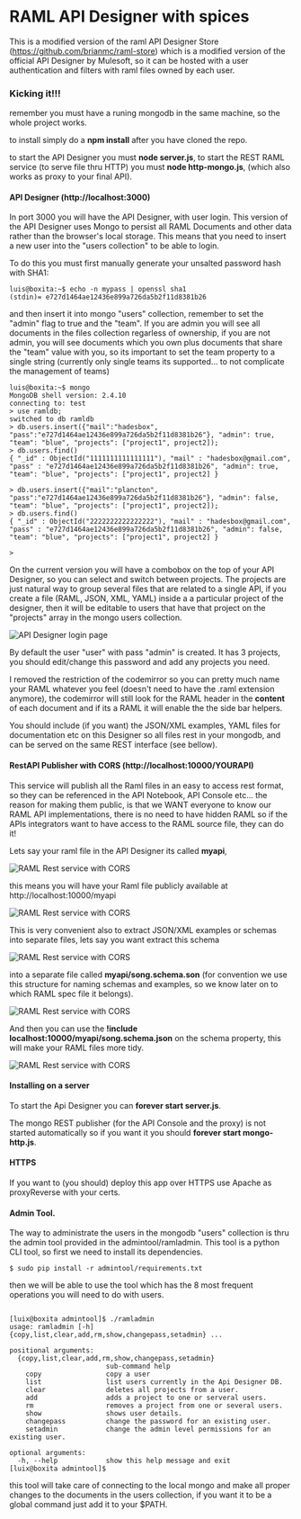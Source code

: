 # RAML API Designer with spices

This is a modified version of the raml API Designer Store (https://github.com/brianmc/raml-store) which is a modified version of the official API Designer by Mulesoft, so it can be hosted with a user authentication and filters with raml files owned by each user.


### Kicking it!!!

remember you must have a runing mongodb in the same machine, so the whole project works.

to install simply do a __npm install__ after you have cloned the repo.

to start the API Designer you must __node server.js__,
to start the REST RAML service (to serve file thru HTTP) you must __node http-mongo.js__, (which also works as proxy to your final API).


#### API Designer (http://localhost:3000)

In port 3000 you will have the API Designer, with user login. This version of the API Designer uses Mongo to persist all RAML Documents and other data rather than the browser's local storage. This means that you need to insert a new user into the "users collection" to be able to login.

To do this you must first manually generate your unsalted password hash with SHA1:
```
luis@boxita:~$ echo -n mypass | openssl sha1
(stdin)= e727d1464ae12436e899a726da5b2f11d8381b26
```

and then insert it into mongo "users" collection, remember to set the "admin" flag to true and the "team". If you are admin you will see all documents in the files collection regarless of ownership, if you are not admin, you will see documents which you own plus documents that share the "team" value with you, so its important to set the team property to a single string (currently only single teams its supported... to not complicate the management of teams)

```
luis@boxita:~$ mongo
MongoDB shell version: 2.4.10
connecting to: test
> use ramldb;
switched to db ramldb
> db.users.insert({"mail":"hadesbox", "pass":"e727d1464ae12436e899a726da5b2f11d8381b26"}, "admin": true, "team": "blue", "projects": ["project1", project2]);
> db.users.find()
{ "_id" : ObjectId("1111111111111111"), "mail" : "hadesbox@gmail.com", "pass" : "e727d1464ae12436e899a726da5b2f11d8381b26", "admin": true, "team": "blue", "projects": ["project1", project2] }

> db.users.insert({"mail":"plancton", "pass":"e727d1464ae12436e899a726da5b2f11d8381b26"}, "admin": false, "team": "blue", "projects": ["project1", project2]);
> db.users.find()
{ "_id" : ObjectId("2222222222222222"), "mail" : "hadesbox@gmail.com", "pass" : "e727d1464ae12436e899a726da5b2f11d8381b26", "admin": false, "team": "blue", "projects": ["project1", project2] }

> 
```

On the current version you will  have a combobox on the top of your API Designer, so you can select and switch between projects. The projects are just natural way to group several files that are related to a single API, if you create a file (RAML, JSON, XML, YAML) inside a a particular project of the designer, then it will be editable to users that have that project on the "projects" array in the mongo users collection.

![API Designer login page](http://i.imgur.com/HQwtye2.png)

By default the user "user" with pass "admin" is created. It has 3 projects, you should edit/change this password and add any projects you need.

I removed the restriction of the codemirror so you can pretty much name your RAML whatever you feel (doesn't need to have the .raml extension anymore), the codemirror will still look for the RAML header in the __content__ of each document and if its a RAML it will enable the the side bar helpers.

You should include (if you want) the JSON/XML examples, YAML files for documentation etc on this Designer so all files rest in your mongodb, and can be served on the same REST interface (see bellow).


#### RestAPI Publisher with CORS (http://localhost:10000/YOURAPI)

This service will publish all the Raml files in an easy to access rest format, so they can be referenced in the API Notebook, API Console etc... the reason for making them public, is that we WANT everyone to know our RAML API implementations, there is no need to have hidden RAML so if the APIs integrators want to have access to the RAML source file, they can do it!

Lets say your raml file in the API Designer its called __myapi__, 

![RAML Rest service with CORS](http://i.imgur.com/rsWPtgz.png)

this means you will have your Raml file publicly available at http://localhost:10000/myapi

![RAML Rest service with CORS](http://i.imgur.com/pY15BWO.png)

This is very convenient also to extract JSON/XML examples or schemas into separate files, lets say you want extract this schema

![RAML Rest service with CORS](http://i.imgur.com/s0brwb8.png)

into a separate file called __myapi/song.schema.son__ (for convention we use this structure for naming schemas and examples, so we know later on to which RAML spec file it belongs).

![RAML Rest service with CORS](http://i.imgur.com/VrEiyEa.png)

And then you can use the __!include localhost:10000/myapi/song.schema.json__ on the schema property, this will make your RAML files more tidy.

![RAML Rest service with CORS](http://i.imgur.com/cmP4Fnj.png)


#### Installing on a server

To start the Api Designer you can __forever start server.js__.

The mongo REST publisher (for the API Console and the proxy) is not started automatically so if you want it you should __forever start mongo-http.js__.


#### HTTPS

If you want to (you should) deploy this app over HTTPS use Apache as proxyReverse with your certs.


#### Admin Tool.

The way to administrate the users in the mongodb "users" collection is thru the admin tool provided in the admintool/ramladmin. This tool is a python CLI tool, so first we need to install its dependencies.

```
$ sudo pip install -r admintool/requirements.txt
```

then we will be able to use the tool which has the 8 most frequent operations you will need to do with users.
```

[luix@boxita admintool]$ ./ramladmin 
usage: ramladmin [-h] {copy,list,clear,add,rm,show,changepass,setadmin} ...

positional arguments:
  {copy,list,clear,add,rm,show,changepass,setadmin}
                        sub-command help
    copy                copy a user
    list                list users currently in the Api Designer DB.
    clear               deletes all projects from a user.
    add                 adds a project to one or serveral users.
    rm                  removes a project from one or several users.
    show                shows user details.
    changepass          change the password for an existing user.
    setadmin            change the admin level permissions for an existing user.

optional arguments:
  -h, --help            show this help message and exit
[luix@boxita admintool]$
```

this tool will take care of connecting to the local mongo and make all proper changes to the documents in the users collection, if you want it to be a global command just add it to your $PATH.